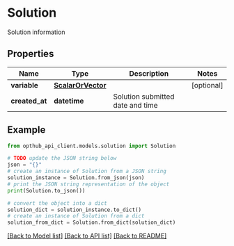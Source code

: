 # Solution

Solution information

## Properties

Name | Type | Description | Notes
------------ | ------------- | ------------- | -------------
**variable** | [**ScalarOrVector**](ScalarOrVector.md) |  | [optional] 
**created_at** | **datetime** | Solution submitted date and time | 

## Example

```python
from opthub_api_client.models.solution import Solution

# TODO update the JSON string below
json = "{}"
# create an instance of Solution from a JSON string
solution_instance = Solution.from_json(json)
# print the JSON string representation of the object
print(Solution.to_json())

# convert the object into a dict
solution_dict = solution_instance.to_dict()
# create an instance of Solution from a dict
solution_from_dict = Solution.from_dict(solution_dict)
```
[[Back to Model list]](../README.md#documentation-for-models) [[Back to API list]](../README.md#documentation-for-api-endpoints) [[Back to README]](../README.md)


